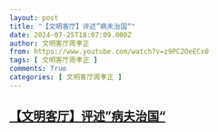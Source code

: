 ```yaml
---
layout: post
title: "【文明客厅】评述”病夫治国“"
date: 2024-07-25T18:07:09.000Z
author: 文明客厅周孝正
from: https://www.youtube.com/watch?v=z9PC2OeECx0
tags: [ 文明客厅周孝正 ]
comments: True
categories: [ 文明客厅周孝正 ]
---
```

<!--1721930829000-->
[【文明客厅】评述”病夫治国“](https://www.youtube.com/watch?v=z9PC2OeECx0)
------

<div>

</div>

